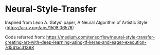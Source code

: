 # Neural-Style-Transfer

Inspired from Leon A. Gatys’ paper, A Neural Algorithm of Artistic Style (https://arxiv.org/abs/1508.06576)

Code referred from: https://medium.com/tensorflow/neural-style-transfer-creating-art-with-deep-learning-using-tf-keras-and-eager-execution-7d541ac31398

